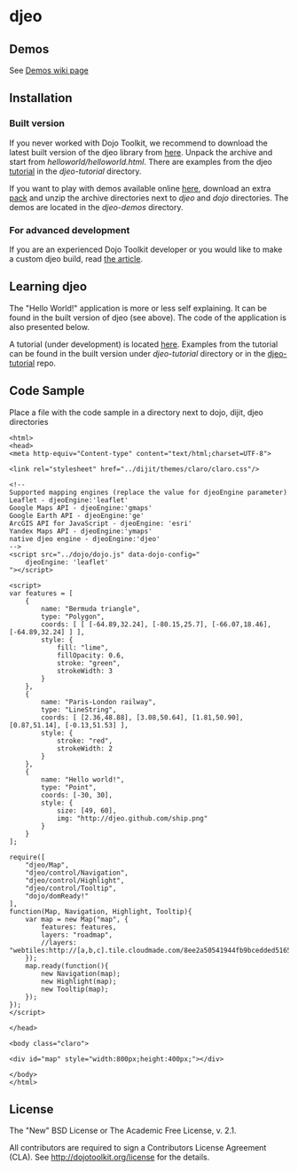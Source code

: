 djeo
====

## Demos
See [Demos wiki page](https://github.com/vvoovv/djeo/wiki/demos)

## Installation

### Built version

If you never worked with Dojo Toolkit, we recommend to download the latest built version of the djeo library from [here](https://www.dropbox.com/sh/gmaxzy6sr02zewj/6GUGBUFsbl/djeo_0.3.0.zip).
Unpack the archive and start from _helloworld/helloworld.html_. There are examples from the djeo [tutorial](https://github.com/vvoovv/djeo-tutorial) in the _djeo-tutorial_ directory.

If you want to play with demos available online [here](https://github.com/vvoovv/djeo/wiki/demos), download an extra [pack](https://www.dropbox.com/sh/gmaxzy6sr02zewj/PSgPea26az/demos.zip) and unzip the archive directories next to _djeo_ and _dojo_ directories. The demos are located in the _djeo-demos_ directory.

### For advanced development
If you are an experienced Dojo Toolkit developer or you would like to make a custom djeo build, read [the article](https://github.com/vvoovv/djeo/wiki/Advanced-Development-with-djeo).

## Learning djeo
The "Hello World!" application is more or less self explaining. It can be found in the built version of djeo (see above). The code of the application is also presented below.

A tutorial (under development) is located [here](https://github.com/vvoovv/djeo/wiki/Tutorial). Examples from the tutorial can be found in the built version under _djeo-tutorial_ directory or in the [djeo-tutorial](https://github.com/vvoovv/djeo-tutorial) repo.

## Code Sample
Place a file with the code sample in a directory next to dojo, dijit, djeo directories

	<html>
	<head>
	<meta http-equiv="Content-type" content="text/html;charset=UTF-8">
	
	<link rel="stylesheet" href="../dijit/themes/claro/claro.css"/>
	
	<!--
	Supported mapping engines (replace the value for djeoEngine parameter)
	Leaflet - djeoEngine:'leaflet'
	Google Maps API - djeoEngine:'gmaps'
	Google Earth API - djeoEngine:'ge'
	ArcGIS API for JavaScript - djeoEngine: 'esri'
	Yandex Maps API - djeoEngine:'ymaps'
	native djeo engine - djeoEngine:'djeo'
	-->
	<script src="../dojo/dojo.js" data-dojo-config="
		djeoEngine: 'leaflet'
	"></script>
	
	<script>
	var features = [
		{
			name: "Bermuda triangle",
			type: "Polygon",
			coords: [ [ [-64.89,32.24], [-80.15,25.7], [-66.07,18.46], [-64.89,32.24] ] ],
			style: {
				fill: "lime",
				fillOpacity: 0.6,
				stroke: "green",
				strokeWidth: 3
			}
		},
		{
			name: "Paris-London railway",
			type: "LineString",
			coords: [ [2.36,48.88], [3.08,50.64], [1.81,50.90], [0.87,51.14], [-0.13,51.53] ],
			style: {
				stroke: "red",
				strokeWidth: 2
			}
		},
		{
			name: "Hello world!",
			type: "Point",
			coords: [-30, 30],
			style: {
				size: [49, 60],
				img: "http://djeo.github.com/ship.png"
			}
		}
	];
	
	require([
		"djeo/Map",
		"djeo/control/Navigation",
		"djeo/control/Highlight",
		"djeo/control/Tooltip",
		"dojo/domReady!"
	],
	function(Map, Navigation, Highlight, Tooltip){
		var map = new Map("map", {
			features: features,
			layers: "roadmap",
			//layers: "webtiles:http://[a,b,c].tile.cloudmade.com/8ee2a50541944fb9bcedded5165f09d9/1/256"
		});
		map.ready(function(){
			new Navigation(map);
			new Highlight(map);
			new Tooltip(map);
		});
	});
	</script>
	
	</head>
	
	<body class="claro">
	
	<div id="map" style="width:800px;height:400px;"></div>
	
	</body>
	</html>


## License
The "New" BSD License or The Academic Free License, v. 2.1.

All contributors are required to sign a Contributors License Agreement (CLA). See <http://dojotoolkit.org/license> for the details.
